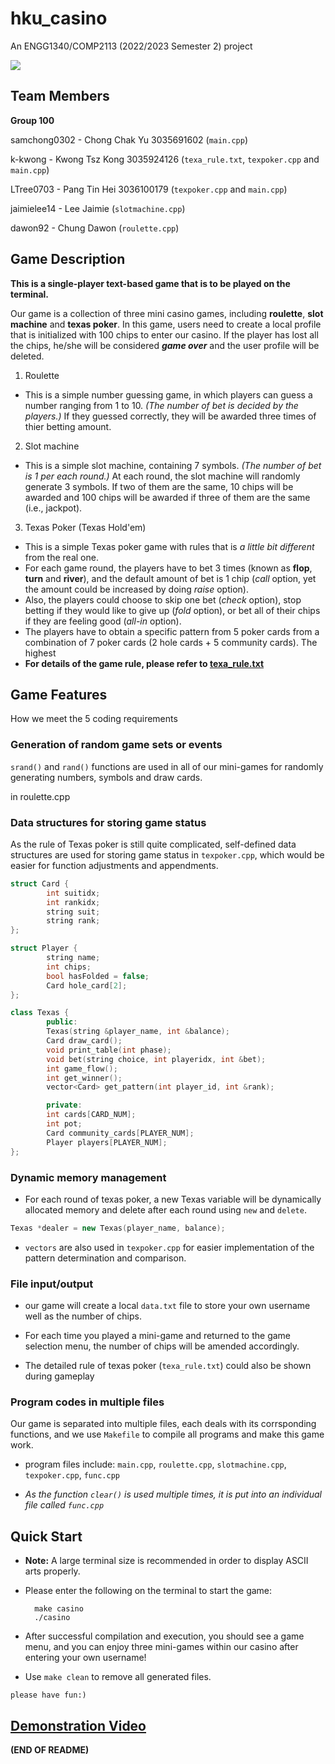 # hku_casino

An ENGG1340/COMP2113 (2022/2023 Semester 2) project

![](https://img.shields.io/badge/Language-C%2B%2B11-blue.svg)

## Team Members

**Group 100**

samchong0302 - Chong Chak Yu 3035691602 (`main.cpp`)

k-kwong - Kwong Tsz Kong 3035924126 (`texa_rule.txt`, `texpoker.cpp` and `main.cpp`)

LTree0703 - Pang Tin Hei 3036100179 (`texpoker.cpp` and `main.cpp`)

jaimielee14 - Lee Jaimie (`slotmachine.cpp`)

dawon92 - Chung Dawon (`roulette.cpp`)

## Game Description

**This is a single-player text-based game that is to be played on the terminal.**

Our game is a collection of three mini casino games, including **roulette**, **slot machine** and **texas poker**. 
In this game, users need to create a local profile that is initialized with 100 chips to enter our casino. If the player has lost all the chips, he/she will be considered ***game over*** and the user profile will be deleted.

1. Roulette

- This is a simple number guessing game, in which players can guess a number ranging from 1 to 10. *(The number of bet is decided by the players.)* If they guessed correctly, they will be awarded three times of thier betting amount.

2. Slot machine

- This is a simple slot machine, containing 7 symbols. *(The number of bet is 1 per each round.)* At each round, the slot machine will randomly generate 3 symbols. If two of them are the same, 10 chips will be awarded and 100 chips will be awarded if three of them are the same (i.e., jackpot).

3. Texas Poker (Texas Hold'em)

- This is a simple Texas poker game with rules that is *a little bit different* from the real one. 
- For each game round, the players have to bet 3 times (known as **flop**, **turn** and **river**), and the default amount of bet is 1 chip (*call* option, yet the amount could be increased by doing *raise* option). 
- Also, the players could choose to skip one bet (*check* option), stop betting if they would like to give up (*fold* option), or bet all of their chips if they are feeling good (*all-in* option).
- The players have to obtain a specific pattern from 5 poker cards from a combination of 7 poker cards (2 hole cards + 5 community cards). The highest 
- **For details of the game rule, please refer to [texa_rule.txt](https://github.com/LTree0703/hku_casino/blob/main/texa_rule.txt)**

## Game Features
How we meet the 5 coding requirements
### Generation of random game sets or events

`srand()` and `rand()` functions are used in all of our mini-games for randomly generating numbers, symbols and draw cards.

in roulette.cpp

### Data structures for storing game status

As the rule of Texas poker is still quite complicated, self-defined data structures are used for storing game status in `texpoker.cpp`, which would be easier for function adjustments and appendments.
```cpp
struct Card {
        int suitidx;
        int rankidx;
        string suit;
        string rank;
};

struct Player {
        string name;
        int chips;
        bool hasFolded = false;
        Card hole_card[2];
};

class Texas {
        public:
        Texas(string &player_name, int &balance);
        Card draw_card();
        void print_table(int phase);
        void bet(string choice, int playeridx, int &bet);
        int game_flow();
        int get_winner(); 
        vector<Card> get_pattern(int player_id, int &rank);

        private:
        int cards[CARD_NUM];
        int pot;
        Card community_cards[PLAYER_NUM];
        Player players[PLAYER_NUM];
};
```
### Dynamic memory management

- For each round of texas poker, a new Texas variable will be dynamically allocated memory and delete after each round using `new` and `delete`.

```cpp
Texas *dealer = new Texas(player_name, balance);
```

- `vectors` are also used in `texpoker.cpp` for easier implementation of the pattern determination and comparison.

### File input/output

- our game will create a local `data.txt` file to store your own username well as the number of chips. 

- For each time you played a mini-game and returned to the game selection menu, the number of chips will be amended accordingly.

- The detailed rule of texas poker (`texa_rule.txt`) could also be shown during gameplay 

### Program codes in multiple files

Our game is separated into multiple files, each deals with its corrsponding functions, and we use `Makefile` to compile all programs and make this game work.

- program files include: `main.cpp`, `roulette.cpp`, `slotmachine.cpp`, `texpoker.cpp`, `func.cpp`

- *As the function `clear()` is used multiple times, it is put into an individual file called `func.cpp`*

## Quick Start
- **Note:** A large terminal size is recommended in order to display ASCII arts properly. 
- Please enter the following on the terminal to start the game:

        make casino
        ./casino

- After successful compilation and execution, you should see a game menu, and you can enjoy three mini-games within our casino after entering your own username!

- Use `make clean` to remove all generated files.

`please have fun:)`

## [Demonstration Video](https://youtu.be/u7m6LBkFRbQ)

**(END OF README)**
